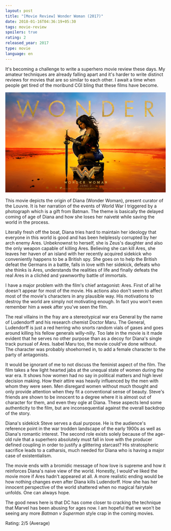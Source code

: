 ```yaml
---
layout: post
title: "[Movie Review] Wonder Woman (2017)"
date: 2018-01-16T04:36:19+05:30
tags: movie-review
spoilers: true
rating: 2
released_year: 2017
type: movie
language: en
---
```


It's becoming a challenge to write a superhero movie review these days.
My amateur techniques are already falling apart and it's harder to write distinct reviews for movies that are so similar to each other.
I await a time when people get tired of the moribund CGI bling that these films have become.

![Wonder Woman (2011)](/img/movie-poster-wonder-woman-2017.jpg 'Wonder Woman (2011)')

This movie depicts the origin of Diana (Wonder Woman), present curator of the Louvre.
It is her narration of the events of World War I triggered by a photograph which is a gift from Batman.
The theme is basically the delayed coming of age of Diana and how she loses her naiveté while saving the world in the process.

Literally fresh off the boat, Diana tries hard to maintain her ideology that everyone in this world is good and has been helplessly corrupted by her arch enemy Ares.
Unbeknownst to herself, she is Zeus's daughter and also the only weapon capable of killing Ares.
Believing she can kill Ares, she leaves her haven of an island with her recently acquired sidekick who conveniently happens to be a British spy.
She goes on to help the British defeat the Germans in a battle, falls in love with her sidekick, defeats who she thinks is Ares, understands the realities of life and finally defeats the real Ares in a clichéd and yawnworthy battle of immortals. 

I have a major problem with the film's chief antagonist: Ares.
First of all he doesn't appear for most of the movie.
His actions also don't seem to affect most of the movie's characters in any plausible way.
His motivations to destroy the world are simply not motivating enough.
In fact you won't even remember him a week after you've seen the film.

The real villains in the fray are a stereotypical war era General by the name of Ludendorff and his research chemist Doctor Maru.
The General, Ludendorff is just a red herring who snorts random vials of gases and goes around killing his fellow generals willy-nilly.
Too late in the movie is it made evident that he serves no other purpose than as a decoy for Diana's single track pursual of Ares.
Isabel Maru too, the movie could've done without.
The character was probably shoehorned in, to add a female character to the party of antagonists.

It would be ignorant of me to not discuss the feminist aspect of the film.
The film takes a few light hearted jabs at the unequal state of women during the war era.
It shows how women had no say in political matters and high level decision making.
How their attire was heavily influenced by the men with whom they were seen.
Men disregard women without much thought and only provide attention when they fit a conventional sense of beauty.
Steve's friends are shown to be innocent to a degree where it is almost out of character for them, and even they ogle at Diana.
These aspects lend some authenticity to the film, but are inconsequential against the overall backdrop of the story.

Diana's sidekick Steve serves a dual purpose.
He is the audience's reference point in the war trodden landscape of the early 1900s as well as Diana's romantic interest.
The second role exists solely because of the age-old rule that a superhero absolutely must fall in love with the producer defined coupling in order to justify a glittering starcast?
His stratospheric sacrifice leads to a catharsis, much needed for Diana who is having a major case of existentialism.

The movie ends with a bromidic message of how love is supreme and how it reinforces Diana's naive view of the world.
Honestly, I would've liked the movie more if Ares hadn't appeared at all.
A more realistic ending would be how nothing changes even after Diana kills Ludendorff.
How she has her innocent perspective of the world shattered when no magical fairytale unfolds.
One can always hope.

The good news here is that DC has come closer to cracking the technique that Marvel has been abusing for ages now.
I am hopeful that we won't be seeing any more _Batman v Superman_ style crap in the coming movies.

Rating: 2/5 (Average)
